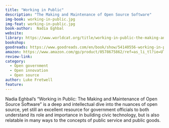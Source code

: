 ```yaml
---
title: "Working in Public"
description: "The Making and Maintenance of Open Source Software"
img-book: working-in-public.jpg
img-feat: working-in-public.jpg
book-author:  Nadia Eghbal
website: 
library: https://www.worldcat.org/title/working-in-public-the-making-and-maintenance-of-open-source-software/oclc/1183029492?loc=
bookshop: 
goodreads: https://www.goodreads.com/en/book/show/54140556-working-in-public
amazon: https://www.amazon.com/gp/product/0578675862/ref=as_li_tl?ie=UTF8&tag=govfresh-20&camp=1789&creative=9325&linkCode=as2&creativeASIN=0578675862&linkId=56e670c065d0fa93d83fbc2e90f1c21d
review-link: 
category:
  - Open government
  - Open innovation
  - Open source
author: Luke Fretwell
feature: 
---
```


Nadia Eghbal’s “Working in Public: The Making and Maintenance of Open Source Software” is a deep and intellectual dive into the nuances of open source, yet still an excellent resource for government officials to both understand its role and importance in building civic technology, but is also relatable in many ways to the concepts of public service and public goods.

